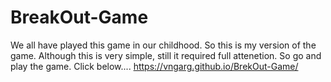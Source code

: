 # BreakOut-Game
We all have played this game in our childhood.
So this is my version of the game.
Although this is very simple, still it required full attenetion.
So go and play the game. Click below....
https://vngarg.github.io/BrekOut-Game/
